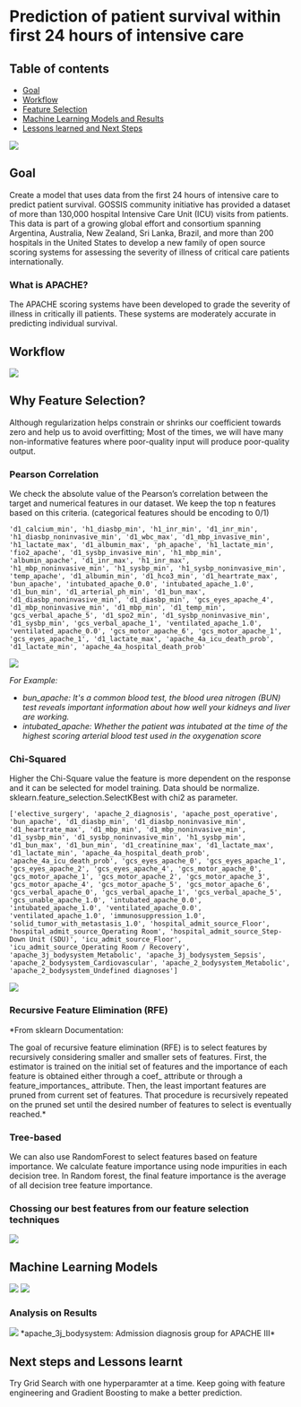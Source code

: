 # Prediction of patient survival within first 24 hours of intensive care 

## Table of contents
- [Goal](#general-info)
- [Workflow](#general-info)
- [Feature Selection](#prediction-model)
- [Machine Learning Models and Results](#exploratory-data-analysis)
- [Lessons learned and Next Steps](#exploratory-data-analysis)

<img src="/img/gossis_map.png"/>

## Goal
Create a model that uses data from the first 24 hours of intensive care to predict patient survival. GOSSIS community initiative has provided a dataset of more than 130,000 hospital Intensive Care Unit (ICU) visits from patients. This data is part of a growing global effort and consortium spanning Argentina, Australia, New Zealand, Sri Lanka, Brazil, and more than 200 hospitals in the United States to develop a new family of open source scoring systems for assessing the severity of illness of critical care patients internationally.


### What is APACHE?
The APACHE scoring systems have been developed to grade the severity of illness in critically ill patients. These systems are moderately accurate in predicting individual survival.

## Workflow
<img src="/img/Screen Shot 2020-02-07 at 1.51.07 PM.png"/>

## Why Feature Selection?
Although regularization helps constrain or shrinks our coefficient towards zero and help us to avoid overfitting;
Most of the times, we will have many non-informative features where poor-quality input will produce poor-quality output.

### Pearson Correlation
We check the absolute value of the Pearson’s correlation between the target and numerical features in our dataset. We keep the top n features based on this criteria. (categorical features should be encoding to 0/1)
```
'd1_calcium_min', 'h1_diasbp_min', 'h1_inr_min', 'd1_inr_min', 'h1_diasbp_noninvasive_min', 'd1_wbc_max', 'd1_mbp_invasive_min', 'h1_lactate_max', 'd1_albumin_max', 'ph_apache', 'h1_lactate_min', 'fio2_apache', 'd1_sysbp_invasive_min', 'h1_mbp_min', 'albumin_apache', 'd1_inr_max', 'h1_inr_max', 'h1_mbp_noninvasive_min', 'h1_sysbp_min', 'h1_sysbp_noninvasive_min', 'temp_apache', 'd1_albumin_min', 'd1_hco3_min', 'd1_heartrate_max', 'bun_apache', 'intubated_apache_0.0', 'intubated_apache_1.0', 'd1_bun_min', 'd1_arterial_ph_min', 'd1_bun_max', 'd1_diasbp_noninvasive_min', 'd1_diasbp_min', 'gcs_eyes_apache_4', 'd1_mbp_noninvasive_min', 'd1_mbp_min', 'd1_temp_min', 'gcs_verbal_apache_5', 'd1_spo2_min', 'd1_sysbp_noninvasive_min', 'd1_sysbp_min', 'gcs_verbal_apache_1', 'ventilated_apache_1.0', 'ventilated_apache_0.0', 'gcs_motor_apache_6', 'gcs_motor_apache_1', 'gcs_eyes_apache_1', 'd1_lactate_max', 'apache_4a_icu_death_prob', 'd1_lactate_min', 'apache_4a_hospital_death_prob'
```
<img src="/img/corr.png"/>

*For Example:*
- *bun_apache: It's a common blood test, the blood urea nitrogen (BUN) test reveals important information about how well your   kidneys and liver are working.*
- *intubated_apache: Whether the patient was intubated at the time of the highest scoring arterial blood test used in the oxygenation score*

### Chi-Squared
Higher the Chi-Square value the feature is more dependent on the response and it can be selected for model training. Data should be normalize.
sklearn.feature_selection.SelectKBest with chi2 as parameter.
```
['elective_surgery', 'apache_2_diagnosis', 'apache_post_operative', 'bun_apache', 'd1_diasbp_min', 'd1_diasbp_noninvasive_min', 'd1_heartrate_max', 'd1_mbp_min', 'd1_mbp_noninvasive_min', 'd1_sysbp_min', 'd1_sysbp_noninvasive_min', 'h1_sysbp_min', 'd1_bun_max', 'd1_bun_min', 'd1_creatinine_max', 'd1_lactate_max', 'd1_lactate_min', 'apache_4a_hospital_death_prob', 'apache_4a_icu_death_prob', 'gcs_eyes_apache_0', 'gcs_eyes_apache_1', 'gcs_eyes_apache_2', 'gcs_eyes_apache_4', 'gcs_motor_apache_0', 'gcs_motor_apache_1', 'gcs_motor_apache_2', 'gcs_motor_apache_3', 'gcs_motor_apache_4', 'gcs_motor_apache_5', 'gcs_motor_apache_6', 'gcs_verbal_apache_0', 'gcs_verbal_apache_1', 'gcs_verbal_apache_5', 'gcs_unable_apache_1.0', 'intubated_apache_0.0', 'intubated_apache_1.0', 'ventilated_apache_0.0', 'ventilated_apache_1.0', 'immunosuppression_1.0', 'solid_tumor_with_metastasis_1.0', 'hospital_admit_source_Floor', 'hospital_admit_source_Operating Room', 'hospital_admit_source_Step-Down Unit (SDU)', 'icu_admit_source_Floor', 'icu_admit_source_Operating Room / Recovery', 'apache_3j_bodysystem_Metabolic', 'apache_3j_bodysystem_Sepsis', 'apache_2_bodysystem_Cardiovascular', 'apache_2_bodysystem_Metabolic', 'apache_2_bodysystem_Undefined diagnoses']
```
<img src="/img/select k_best_f_classif.png"/>

### Recursive Feature Elimination (RFE)
*From sklearn Documentation:

The goal of recursive feature elimination (RFE) is to select features by recursively considering smaller and smaller sets of features. First, the estimator is trained on the initial set of features and the importance of each feature is obtained either through a coef_ attribute or through a feature_importances_ attribute. Then, the least important features are pruned from current set of features. That procedure is recursively repeated on the pruned set until the desired number of features to select is eventually reached.*

### Tree-based
We can also use RandomForest to select features based on feature importance.
We calculate feature importance using node impurities in each decision tree. In Random forest, the final feature importance is the average of all decision tree feature importance.

### Chossing our best features from our feature selection techniques
<img src="/img/o.png"/>

##  Machine Learning Models 
<img src="/img/roc.png"/>
<img src="/img/confussion_matrix_first_features.png"/>

### Analysis on Results
<img src="/img/apache_3j_bodysystem_plot.png"/>
*apache_3j_bodysystem: Admission diagnosis group for APACHE III*

## Next steps and Lessons learnt
Try Grid Search with one hyperparamter at a time.
Keep going with feature engineering and Gradient Boosting to make a better prediction.
